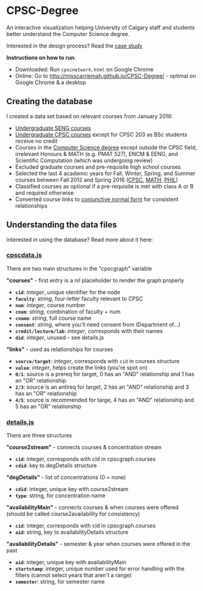 # CPSC-Degree
An interactive visualization helping University of Calgary staff and students better understand the Computer Science degree.

Interested in the design process? Read the [case study](https://medium.com/@missCarrieMah/understanding-degrees-through-better-visualizations-fec3319b7daa)

**Instructions on how to run**:
* Downloaded: Run `cpscnetwork.html` on Google Chrome 
* Online: Go to http://misscarriemah.github.io/CPSC-Degree/ - optimal on Google Chrome & a desktop

## Creating the database
I created a data set based on relevant courses from January 2016:

* [Undergraduate SENG courses](http://www.ucalgary.ca/pubs/calendar/current/software-engineering.html)
* [Undergraduate CPSC courses](http://www.ucalgary.ca/pubs/calendar/current/computer-science.html) except for CPSC 203 as BSc students receive no credit
* Courses in the [Computer Science degree](http://www.ucalgary.ca/pubs/calendar/current/sc-4-3-1.html) except outside the CPSC field, irrelevant Honours & MATH (e.g. PMAT 527), ENCM & EENG, and Scientific Computation (which was undergoing review)
* Excluded graduate courses and pre-requisite high school courses
* Selected the last 4 academic years for Fall, Winter, Spring, and Summer courses between Fall 2012 and Spring 2016 ([CPSC](http://contacts.ucalgary.ca/info/cpsc/courses), [MATH](http://contacts.ucalgary.ca/info/math/courses), [PHIL](http://contacts.ucalgary.ca/info/phil/courses))
* Classified courses as optional if a pre-requisite is met with class A or B and required otherwise
* Converted course links to [conjunctive normal form](https://en.wikipedia.org/wiki/Conjunctive_normal_form) for consistent relationships

## Understanding the data files
Interested in using the database? Read more about it here: 

### [cpscdata.js](https://github.com/missCarrieMah/CPSC-Degree/blob/master/data/cpscdata.js)
There are two main structures in the "cpscgraph" variable

**"courses"** - first entry is a nil placeholder to render the graph properly

* **`cid`**: *integer*, unique identifier for the node
* **`faculty`**: *string*, four-letter faculty relevant to CPSC
* **`num`**: *integer*, course number
* **`cnum`**: *string*, combination of faculty + num
* **`cname`**: *string*, full course name
* **`consent`**: *string*, where you'll need consent from (Department of...)
* **`credit/lecture/lab`**: *integer*, corresponds with their names
* **`did`**: *integer*, unused - see details.js

**"links"** - used as relationships for courses
* **`source/target`**: *integer*, corresponds with `cid` in courses structure
* **`value`**: *integer*, helps create the links (you're spot on)
* **`0/1`**: source is a prereq for target, 0 has an "AND" relationship and 1 has an "OR" relationship
* **`2/3`**: source is an antireq for target, 2 has an "AND" relationship and 3 has an "OR" relationship
* **`4/5`**: source is recommended for targe, 4 has an "AND" relationship and 5 has an "OR" relationship

### [details.js](https://github.com/missCarrieMah/CPSC-Degree/blob/master/data/details.js)
There are three structures

**"course2stream"** - connects courses & concentration stream
* **`cid`**: integer, corresponds with cid in cpscgraph.courses
* **`cdid`**: key to degDetails structure

**"degDetails"** - list of concentrations (0 = none)
* **`cdid`**: integer, unique key with course2stream
* **`type`**: string, for concentration name

**"availabilityMain"** - connects courses & when courses were offered (should be called course2availability for consistency)
* **`cid`**: integer, corresponds with cid in cpscgraph.courses
* **`aid`**: string, key to availabilityDetails structure

**"availabilityDetails"** - semester & year when courses were offered in the past
* **`aid`**: integer, unique key with availabilityMain
* **`startstamp`**: integer, unique number used for error handling with the filters (cannot select years that aren't a range)
* **`semester`**: string, for semester name
